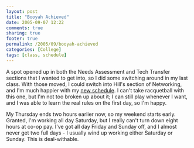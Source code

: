 ```yaml
---
layout: post
title: "Booyah Achieved"
date: 2005-09-07 12:22
comments: true
sharing: true
footer: true
permalink: /2005/09/booyah-achieved
categories: [College]
tags: [class, schedule]
---
```

A spot opened up in both the Needs Assessment and Tech Transfer sections that I wanted to get into, so I did some switching around in my last class.  With those moved, I could switch into Hill's section of Networking, and I'm much happier with my <a href="http://schedule.csh.rit.edu/?s=QQG73WW">new schedule</a>.  I can't take racquetball with this one, but I'm not too broken up about it; I can still play whenever I want, and I was able to learn the real rules on the first day, so I'm happy.

My Thursday ends two hours earlier now, so my weekend starts early.  Granted, I'm working all day Saturday, but I really can't turn down eight hours at co-op pay.  I've got all day Friday and Sunday off, and I almost never get two full days - I usually wind up working either Saturday or Sunday.  This is deal-withable.

